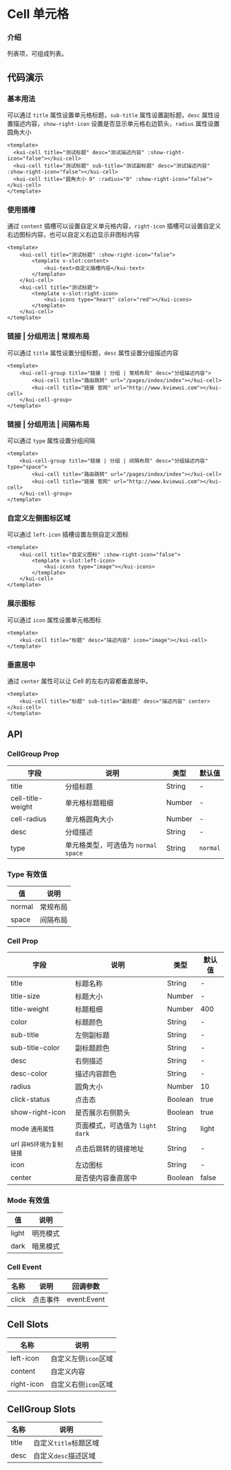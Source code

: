 # Cell 单元格

### 介绍

列表项，可组成列表。

<!--@include: ./tips/introduce.md-->

## 代码演示

### 基本用法

可以通过 `title` 属性设置单元格标题，`sub-title` 属性设置副标题，`desc` 属性设置描述内容，`show-right-icon` 设置是否显示单元格右边箭头，`radius` 属性设置圆角大小

```vue
<template>
  <kui-cell title="测试标题" desc="测试描述内容" :show-right-icon="false"></kui-cell>
  <kui-cell title="测试标题" sub-title="测试副标题" desc="测试描述内容" :show-right-icon="false"></kui-cell>
  <kui-cell title="圆角大小 0" :radius="0" :show-right-icon="false"></kui-cell>
</template>
```

### 使用插槽

通过 `content` 插槽可以设置自定义单元格内容，`right-icon` 插槽可以设置自定义右边图标内容，也可以自定义右边显示非图标内容

```vue
<template>
    <kui-cell title="测试标题" :show-right-icon="false">
        <template v-slot:content>
            <kui-text>自定义插槽内容</kui-text>
        </template>
    </kui-cell>
    <kui-cell title="测试标题">
        <template v-slot:right-icon>
            <kui-icons type="heart" color="red"></kui-icons>
        </template>
    </kui-cell>
</template>
```

### 链接 | 分组用法 | 常规布局

可以通过 `title` 属性设置分组标题，`desc` 属性设置分组描述内容

```vue
<template>
    <kui-cell-group title="链接 | 分组 | 常规布局" desc="分组描述内容">
        <kui-cell title="路由跳转" url="/pages/index/index"></kui-cell>
        <kui-cell title="链接 官网" url="http://www.kviewui.com"></kui-cell>
    </kui-cell-group>
</template>
```

### 链接 | 分组用法 | 间隔布局

可以通过 `type` 属性设置分组间隔

```vue
<template>
    <kui-cell-group title="链接 | 分组 | 间隔布局" desc="分组描述内容" type="space">
        <kui-cell title="路由跳转" url="/pages/index/index"></kui-cell>
        <kui-cell title="链接 官网" url="http://www.kviewui.com"></kui-cell>
    </kui-cell-group>
</template>
```

### 自定义左侧图标区域

可以通过 `left-icon` 插槽设置左侧自定义图标

```vue
<template>
    <kui-cell title="自定义图标" :show-right-icon="false">
        <template v-slot:left-icon>
            <kui-icons type="image"></kui-icons>
        </template>
    </kui-cell>
</template>
```

### 展示图标

可以通过 `icon` 属性设置单元格图标

```vue
<template>
    <kui-cell title="标题" desc="描述内容" icon="image"></kui-cell>
</template>
```

### 垂直居中

通过 `center` 属性可以让 Cell 的左右内容都垂直居中。

```vue
<template>
    <kui-cell title="标题" sub-title="副标题" desc="描述内容" center></kui-cell>
</template>
```

## API

### CellGroup Prop

| 字段  | 说明     | 类型   | 默认值 |
|-------|----------|--------|--------|
| title | 分组标题 | String | -      |
| cell-title-weight | 单元格标题粗细 | Number | -      |
| cell-radius | 单元格圆角大小 | Number | -      |
| desc  | 分组描述 | String | -      |
| type  | 单元格类型，可选值为 `normal` `space` | String | `normal`      |

### Type 有效值
| 值 | 说明   |
|----|--------|
| normal | 常规布局 |
| space | 间隔布局 |

### Cell Prop

| 字段                    | 说明                                                                                           | 类型             | 默认值           |
|-------------------------|------------------------------------------------------------------------------------------------|------------------|------------------|
| title                   | 标题名称                                                                                       | String           | -                |
| title-size              | 标题大小                                                                                       | Number           | -                |
| title-weight            | 标题粗细                                                                                       | Number           | 400              |
| color                   | 标题颜色                                                                                       | String           | -                |
| sub-title               | 左侧副标题                                                                                     | String           | -                |
| sub-title-color         | 副标题颜色                                                                                     | String           | -                |
| desc                    | 右侧描述                                                                                       | String           | -                |
| desc-color              | 描述内容颜色                                                                                   | String           | -                |
| radius                  | 圆角大小                                                                                       | Number           | 10               |
| click-status            | 点击态                                                                                       | Boolean          | true             |
| show-right-icon         | 是否展示右侧箭头                                                                               | Boolean          | true             |
| mode `通用属性`          | 页面模式，可选值为 `light` `dark`                                                              | String           | light            |
| url `非H5环境为复制链接`  | 点击后跳转的链接地址                                                                           | String           | -                |
| icon                    | 左边图标                                                                                       | String           | -                |
| center         | 是否使内容垂直居中                                                                             | Boolean          | false            |

### Mode 有效值
| 值 | 说明 |
|----|------|
| light | 明亮模式 |
| dark | 暗黑模式 |


### Cell Event

| 名称  | 说明     | 回调参数    |
|-------|----------|-------------|
| click | 点击事件 | event:Event |

## Cell Slots

| 名称            | 说明                  |
|-----------------|-----------------------|
| left-icon       | 自定义左侧`icon`区域  |
| content         | 自定义内容            |
| right-icon      | 自定义右侧`icon`区域  |

## CellGroup Slots

| 名称            | 说明                  |
|-----------------|-----------------------|
| title           | 自定义`title`标题区域 |
| desc            | 自定义`desc`描述区域  |